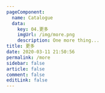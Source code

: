 ```yaml
---
pageComponent: 
  name: Catalogue
  data: 
    key: 04.更多
    imgUrl: /img/more.png
    description: One more thing...
title: 更多
date: 2020-03-11 21:50:56
permalink: /more
sidebar: false
article: false
comment: false
editLink: false
---
```

